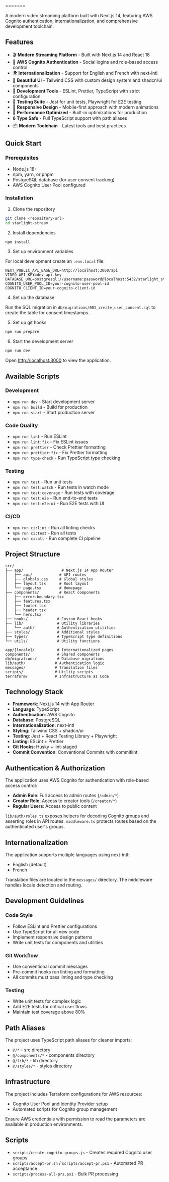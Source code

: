 
=======

A modern video streaming platform built with Next.js 14, featuring AWS Cognito authentication, internationalization, and comprehensive development toolchain.

## Features

- 🎬 **Modern Streaming Platform** - Built with Next.js 14 and React 18
- 🔐 **AWS Cognito Authentication** - Social logins and role-based access control
- 🌍 **Internationalization** - Support for English and French with next-intl
- 🎨 **Beautiful UI** - Tailwind CSS with custom design system and shadcn/ui components
- 🔧 **Development Tools** - ESLint, Prettier, TypeScript with strict configuration
- 🧪 **Testing Suite** - Jest for unit tests, Playwright for E2E testing
- 📱 **Responsive Design** - Mobile-first approach with modern animations
- 🚀 **Performance Optimized** - Built-in optimizations for production
- 🔒 **Type Safe** - Full TypeScript support with path aliases
- 📦 **Modern Toolchain** - Latest tools and best practices

## Quick Start

### Prerequisites

- Node.js 18+
- npm, yarn, or pnpm
- PostgreSQL database (for user consent tracking)
- AWS Cognito User Pool configured

### Installation

1. Clone the repository

```bash
git clone <repository-url>
cd starlight-stream
```

2. Install dependencies

```bash
npm install
```

3. Set up environment variables

For local development create an `.env.local` file:

```
NEXT_PUBLIC_API_BASE_URL=http://localhost:3000/api
VIDEO_API_KEY=dev-api-key
DATABASE_URL=postgresql://username:password@localhost:5432/starlight_stream
COGNITO_USER_POOL_ID=your-cognito-user-pool-id
COGNITO_CLIENT_ID=your-cognito-client-id
```

4. Set up the database

Run the SQL migration in `db/migrations/001_create_user_consent.sql` to create the table for consent timestamps.

5. Set up git hooks

```bash
npm run prepare
```

6. Start the development server

```bash
npm run dev
```

Open [http://localhost:3000](http://localhost:3000) to view the application.

## Available Scripts

### Development

- `npm run dev` - Start development server
- `npm run build` - Build for production
- `npm run start` - Start production server

### Code Quality

- `npm run lint` - Run ESLint
- `npm run lint:fix` - Fix ESLint issues
- `npm run prettier` - Check Prettier formatting
- `npm run prettier:fix` - Fix Prettier formatting
- `npm run type-check` - Run TypeScript type checking

### Testing

- `npm run test` - Run unit tests
- `npm run test:watch` - Run tests in watch mode
- `npm run test:coverage` - Run tests with coverage
- `npm run test:e2e` - Run end-to-end tests
- `npm run test:e2e:ui` - Run E2E tests with UI

### CI/CD

- `npm run ci:lint` - Run all linting checks
- `npm run ci:test` - Run all tests
- `npm run ci:all` - Run complete CI pipeline

## Project Structure

```
src/
├── app/                 # Next.js 14 App Router
│   ├── api/            # API routes
│   ├── globals.css     # Global styles
│   ├── layout.tsx      # Root layout
│   └── page.tsx        # Homepage
├── components/         # React components
│   ├── error-boundary.tsx
│   ├── features.tsx
│   ├── footer.tsx
│   ├── header.tsx
│   └── hero.tsx
├── hooks/             # Custom React hooks
├── lib/               # Utility libraries
│   └── auth/          # Authentication utilities
├── styles/            # Additional styles
├── types/             # TypeScript type definitions
└── utils/             # Utility functions

app/[locale]/          # Internationalized pages
components/            # Shared components
db/migrations/         # Database migrations
lib/auth/             # Authentication logic
messages/             # Translation files
scripts/              # Utility scripts
terraform/            # Infrastructure as Code
```

## Technology Stack

- **Framework**: Next.js 14 with App Router
- **Language**: TypeScript
- **Authentication**: AWS Cognito
- **Database**: PostgreSQL
- **Internationalization**: next-intl
- **Styling**: Tailwind CSS + shadcn/ui
- **Testing**: Jest + React Testing Library + Playwright
- **Linting**: ESLint + Prettier
- **Git Hooks**: Husky + lint-staged
- **Commit Convention**: Conventional Commits with commitlint

## Authentication & Authorization

The application uses AWS Cognito for authentication with role-based access control:

- **Admin Role**: Full access to admin routes (`/admin/*`)
- **Creator Role**: Access to creator tools (`/creator/*`)
- **Regular Users**: Access to public content

`lib/auth/roles.ts` exposes helpers for decoding Cognito groups and asserting roles in API routes.
`middleware.ts` protects routes based on the authenticated user's groups.

## Internationalization

The application supports multiple languages using next-intl:

- English (default)
- French

Translation files are located in the `messages/` directory. The middleware handles locale detection and routing.

## Development Guidelines

### Code Style

- Follow ESLint and Prettier configurations
- Use TypeScript for all new code
- Implement responsive design patterns
- Write unit tests for components and utilities

### Git Workflow

- Use conventional commit messages
- Pre-commit hooks run linting and formatting
- All commits must pass linting and type checking

### Testing

- Write unit tests for complex logic
- Add E2E tests for critical user flows
- Maintain test coverage above 80%

## Path Aliases

The project uses TypeScript path aliases for cleaner imports:

- `@/*` - src directory
- `@/components/*` - components directory
- `@/lib/*` - lib directory
- `@/styles/*` - styles directory

## Infrastructure

The project includes Terraform configurations for AWS resources:

- Cognito User Pool and Identity Provider setup
- Automated scripts for Cognito group management

Ensure AWS credentials with permission to read the parameters are available in production environments.

## Scripts

- `scripts/create-cognito-groups.js` - Creates required Cognito user groups
- `scripts/accept-pr.sh` / `scripts/accept-pr.ps1` - Automated PR acceptance
- `scripts/process-all-prs.ps1` - Bulk PR processing

